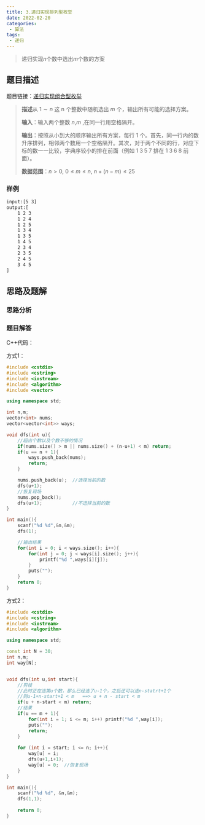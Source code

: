 ```yaml
---
title: 3.递归实现排列型枚举
date: 2022-02-20
categories:
 - 算法
tags:
 - 递归
---
```


> 递归实现$n$个数中选出$m$个数的方案
>

<!-- more -->

## 题目描述

题目链接：[递归实现组合型枚举](https://www.acwing.com/problem/content/95/)

> **描述**从 $1∼n$ 这 n 个整数中随机选出 $m$ 个，输出所有可能的选择方案。
>
> **输入**：输入两个整数 $n$,$m$ ,在同一行用空格隔开。
>
> **输出**：按照从小到大的顺序输出所有方案，每行 $1$ 个。首先，同一行内的数升序排列，相邻两个数用一个空格隔开。其次，对于两个不同的行，对应下标的数一一比较，字典序较小的排在前面（例如 $1 \; 3 \; 5 \; 7$ 排在 $1\; 3\; 6\; 8$ 前面）。
>
> **数据范围**：$n > 0$, $0 \leq m \leq n$, $n+(n−m) \leq 25$

### 样例

```tex
input:[5 3]
output:[
    1 2 3 
    1 2 4 
    1 2 5 
    1 3 4 
    1 3 5 
    1 4 5 
    2 3 4 
    2 3 5 
    2 4 5 
    3 4 5
]
```

## 思路及题解

### 思路分析



### 题目解答

C++代码：

方式1：

```cpp
#include <cstdio>
#include <cstring>
#include <iostream>
#include <algorithm>
#include <vector>

using namespace std;

int n,m;
vector<int> nums;
vector<vector<int>> ways;

void dfs(int u){
    //超出个数以及个数不够的情况
    if(nums.size() > m || nums.size() + (n-u+1) < m) return;
    if(u == n + 1){
        ways.push_back(nums);
        return;
    }

    nums.push_back(u);  //选择当前的数
    dfs(u+1);
    //恢复现场
    nums.pop_back();
    dfs(u+1);           //不选择当前的数
}

int main(){
    scanf("%d %d",&n,&m);
    dfs(1);

    //输出结果
    for(int i = 0; i < ways.size(); i++){
        for(int j = 0; j < ways[i].size(); j++){
            printf("%d ",ways[i][j]);
        }
        puts("");
    }
    return 0;
}

```

方式2：

```cpp
#include <cstdio>
#include <cstring>
#include <iostream>
#include <algorithm>

using namespace std;

const int N = 30;
int n,m;
int way[N];


void dfs(int u,int start){
    //剪枝
    //此时正在选第u个数，那么已经选了u-1个，之后还可以选n-statrt+1个
    //则u-1+n-start+1 < m   ==> u + n - start < m
    if(u + n-start < m) return;
    //结果
    if(u == m + 1){
        for(int i = 1; i <= m; i++) printf("%d ",way[i]);
        puts("");
        return;
    }
    
    for (int i = start; i <= n; i++){
        way[u] = i;
        dfs(u+1,i+1);
        way[u] = 0;  //恢复现场
    }
}

int main(){
    scanf("%d %d", &n,&m);
    dfs(1,1);
    
    return 0;
}
```
